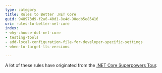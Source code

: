 ```yaml
---
type: category
title: Rules to Better .NET Core
guid: 948973d9-f2a6-40d1-8e4d-90edb5e85416
uri: rules-to-better-net-core
index:
- why-choose-dot-net-core
- testing-tools
- add-local-configuration-file-for-developer-specific-settings
- when-to-target-lts-versions

---
```

A lot of these rules have originated from the [.NET Core Superpowers Tour](https&#58;//www.ssw.com.au/ssw/Events/Training/NET-Core-Superpowers-Tour.aspx).

